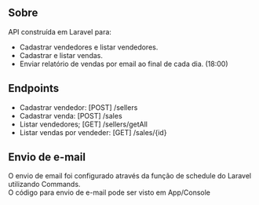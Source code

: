 ## Sobre
API construída em Laravel para:
- Cadastrar vendedores e listar vendedores.
- Cadastrar e listar vendas.
- Enviar relatório de vendas por email ao final de cada dia. (18:00)

## Endpoints
- Cadastrar vendedor: [POST] /sellers
- Cadastrar venda: [POST] /sales
- Listar vendedores; [GET] /sellers/getAll
- Listar vendas por vendeder: [GET] /sales/{id}

## Envio de e-mail
O envio de email foi configurado através da função de schedule do Laravel utilizando Commands.<br />
O código para envio de e-mail pode ser visto em App/Console
